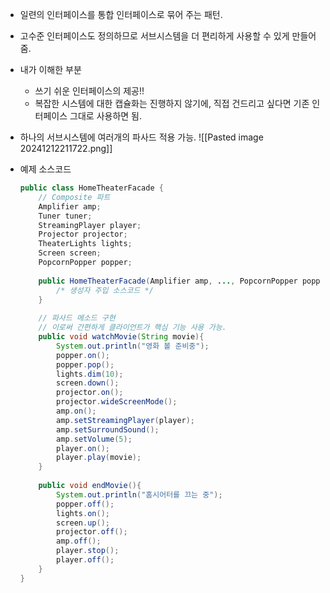 - 일련의 인터페이스를 통합 인터페이스로 묶어 주는 패턴.
- 고수준 인터페이스도 정의하므로 서브시스템을 더 편리하게 사용할 수 있게 만들어줌.
- 내가 이해한 부분
    - 쓰기 쉬운 인터페이스의 제공!!
    - 복잡한 시스템에 대한 캡슐화는 진행하지 않기에, 직접 건드리고 싶다면 기존 인터페이스 그대로 사용하면 됨.
- 하나의 서브시스템에 여러개의 파사드 적용 가능.
![[Pasted image 20241212211722.png]]
    
- 예제 소스코드
    
    ```java
    public class HomeTheaterFacade {
    	// Composite 파트
    	Amplifier amp;
    	Tuner tuner;
    	StreamingPlayer player;
    	Projector projector;
    	TheaterLights lights;
    	Screen screen;
    	PopcornPopper popper;
    	
    	public HomeTheaterFacade(Amplifier amp, ..., PopcornPopper popper){
    		/* 생성자 주입 소스코드 */
    	}
    	
    	// 파사드 메소드 구현
    	// 이로써 간편하게 클라이언트가 핵심 기능 사용 가능.
    	public void watchMovie(String movie){
    		System.out.println("영화 볼 준비중");
    		popper.on();
    		popper.pop();
    		lights.dim(10);
    		screen.down();
    		projector.on();
    		projector.wideScreenMode();
    		amp.on();
    		amp.setStreamingPlayer(player);
    		amp.setSurroundSound();
    		amp.setVolume(5);
    		player.on();
    		player.play(movie);
    	}
    	
    	public void endMovie(){
    		System.out.println("홈시어터를 끄는 중");
    		popper.off();
    		lights.on();
    		screen.up();
    		projector.off();
    		amp.off();
    		player.stop();
    		player.off();
    	}
    }
    ```